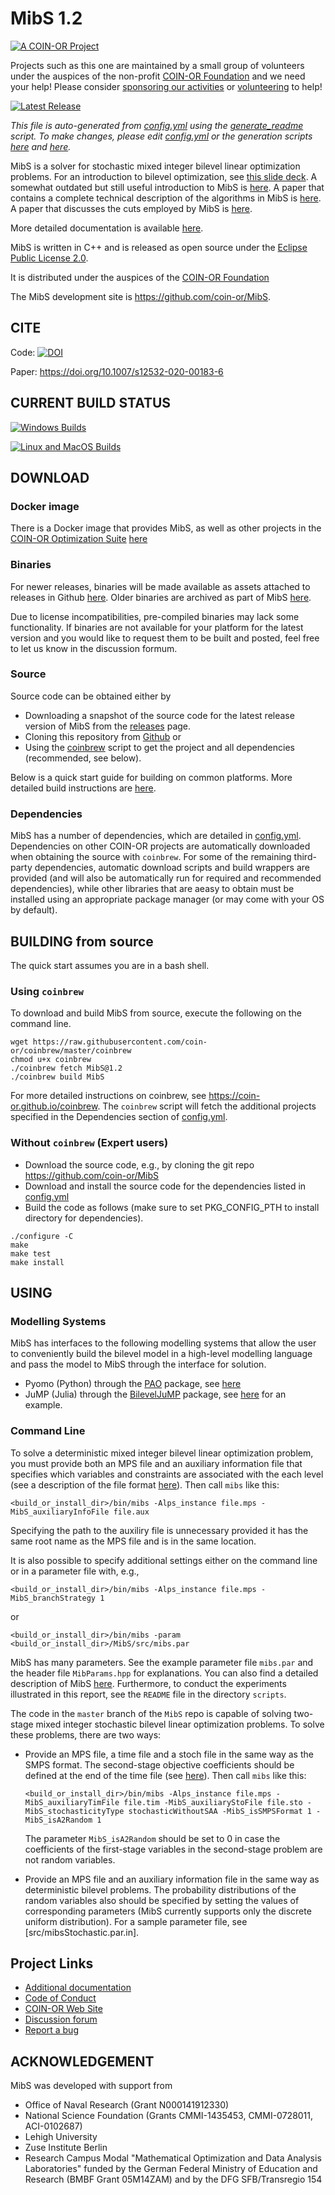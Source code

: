 # MibS 1.2

[![A COIN-OR Project](https://coin-or.github.io/coin-or-badge.png)](https://www.coin-or.org)

Projects such as this one are maintained by a small group of volunteers under
the auspices of the non-profit [COIN-OR Foundation](https://www.coin-or.org)
and we need your help! Please consider [sponsoring our
activities](https://github.com/sponsors/coin-or) or [volunteering](mailto:volunteer@coin-or.org) to help!

[![Latest Release](https://img.shields.io/github/v/release/coin-or/MibS?sort=semver)](https://github.com/coin-or/MibS/releases)

_This file is auto-generated from [config.yml](.coin-or/config.yml) using the 
[generate_readme](.coin-or/generate_readme) script.
To make changes, please edit [config.yml](.coin-or/config.yml) or the generation scripts
[here](.coin-or/generate_readme) and [here](https://github.com/coin-or/coinbrew/blob/master/scripts/generate_readme)._

MibS is a solver for stochastic mixed integer bilevel linear optimization 
problems. For an introduction to bilevel optimization, see [this slide
deck](http://coral.ie.lehigh.edu/~ted/files/talks/BILEVEL-IWOBIP16.pdf). A
somewhat outdated but still useful introduction to MibS is
[here](http://coral.ie.lehigh.edu/~ted/files/talks/BILEVEL-INFORMS11.pdf). 
A paper that contains a complete technical description of the algorithms in 
MibS is [here](http://coral.ie.lehigh.edu/~ted/files/papers/MIBLP16.pdf). 
A paper that discusses the cuts employed by MibS is 
[here](http://coral.ie.lehigh.edu/~ted/files/papers/MibSCuts20.pdf).

More detailed documentation is available [here](https://coin-or.github.io/MibS).


MibS is written in C++ and is released as open source under the [Eclipse Public License 2.0](http://www.opensource.org/licenses/EPL-2.0).

It is distributed under the auspices of the [COIN-OR Foundation](https://www.coin-or.org)

The MibS development site is https://github.com/coin-or/MibS.

## CITE

Code: [![DOI](https://zenodo.org/badge/39053653.svg)](https://zenodo.org/badge/latestdoi/39053653)

Paper: https://doi.org/10.1007/s12532-020-00183-6

## CURRENT BUILD STATUS

[![Windows Builds](https://github.com/coin-or/MibS/actions/workflows/windows-ci.yml/badge.svg?branch=stable/1.2)](https://github.com/coin-or/MibS/actions/workflows/windows-ci.yml?query=branch%3Astable/1.2)

[![Linux and MacOS Builds](https://github.com/coin-or/MibS/actions/workflows/linux-ci.yml/badge.svg?branch=stable/1.2)](https://github.com/coin-or/MibS/actions/workflows/linux-ci.yml?query=branch%3Astable/1.2)

## DOWNLOAD

### Docker image

There is a Docker image that provides MibS, as well as other projects
in the [COIN-OR Optimization
Suite](https://github.com/coin-or/COIN-OR-OptimizationSuite) [here](https://hub.docker.com/repository/docker/coinor/coin-or-optimization-suite)

### Binaries

For newer releases, binaries will be made available as assets attached to
releases in Github
[here](https://github.com/coin-or/MibS/releases). Older binaries
are archived as part of MibS
[here](https://www.coin-or.org/download/binary/MibS).

Due to license incompatibilities, pre-compiled binaries may lack some
functionality. If binaries are not available for your platform for the latest
version and you would like to request them to be built and posted, feel free
to let us know in the discussion formum.

### Source

Source code can be obtained either by

 * Downloading a snapshot of the source code for the latest release version of MibS from the
 [releases](https://github.com/coin-or/MibS/releases) page.
 * Cloning this repository from [Github](https://github.com/coin-or/MibS) or 
 * Using the [coinbrew](https://github.com/coin-or/coinbrew) script to get the project and all dependencies (recommended, see below).   

Below is a quick start guide for building on common platforms. More detailed
build instructions are
[here](https://coin-or.github.io/user_introduction.html).

### Dependencies

MibS has a number of dependencies, which are detailed in
[config.yml](.coin-or/config.yml). Dependencies on other COIN-OR projects are
automatically downloaded when obtaining the source with `coinbrew`. For some
of the remaining third-party dependencies, automatic download scripts and
build wrappers are provided (and will also be automatically run for required
and recommended dependencies), while other libraries that are aeasy to obtain
must be installed using an appropriate package manager (or may come with your
OS by default). 

## BUILDING from source

The quick start assumes you are in a bash shell. 

### Using `coinbrew`

To download and build MibS from source, execute the 
following on the command line. 
```
wget https://raw.githubusercontent.com/coin-or/coinbrew/master/coinbrew
chmod u+x coinbrew
./coinbrew fetch MibS@1.2
./coinbrew build MibS
```
For more detailed instructions on coinbrew, see https://coin-or.github.io/coinbrew.
The `coinbrew` script will fetch the additional projects specified in the Dependencies section of [config.yml](.coin-or/config.yml).

### Without `coinbrew` (Expert users)

 * Download the source code, e.g., by cloning the git repo https://github.com/coin-or/MibS
 * Download and install the source code for the dependencies listed in [config.yml](.coin-or/config.yml)
 * Build the code as follows (make sure to set PKG_CONFIG_PTH to install directory for dependencies).

```
./configure -C
make
make test
make install
```

## USING

### Modelling Systems

MibS has interfaces to the following modelling systems that allow the user to
conveniently build the bilevel model in a high-level modelling language and
pass the model to MibS through the interface for solution.

- Pyomo (Python) through the
[PAO](https://pao.readthedocs.io/en/latest/index.html#) package,
see [here](https://pao.readthedocs.io/en/latest/solvers.html)
- JuMP (Julia) through the [BilevelJuMP](https://github.com/joaquimg/BilevelJuMP.jl) package, see
[here](https://github.com/joaquimg/BilevelJuMP.jl/blob/master/docs/src/examples/MibS_example1.jl)
for an example. 

### Command Line

To solve a deterministic mixed integer bilevel linear optimization problem,
you must provide both an MPS file and an auxiliary information file that
specifies which variables and constraints are associated with the each level
(see a description of the file format
[here](https://coin-or.github.io/MibS/input.html)).
Then call `mibs` like this: 
``` 
<build_or_install_dir>/bin/mibs -Alps_instance file.mps -MibS_auxiliaryInfoFile file.aux 
``` 
Specifying the path to the auxiliry file is unnecessary provided it has the same root name as the MPS file and is in the same location. 

It is also possible to
specify additional settings either on the command line or in a parameter file with, e.g.,  
```
<build_or_install_dir>/bin/mibs -Alps_instance file.mps -MibS_branchStrategy 1
```
or
```
<build_or_install_dir>/bin/mibs -param <build_or_install_dir>/MibS/src/mibs.par 
``` 
MibS has many parameters. See the
example parameter file `mibs.par` and the header file `MibParams.hpp` for
explanations. You can also find a detailed description of MibS
[here](http://www.optimization-online.org/DB_FILE/2017/04/5977.pdf).
Furthermore, to conduct the experiments illustrated in this report, see the
`README` file in the directory `scripts`.

The code in the `master` branch of the `MibS` repo is capable of solving
two-stage mixed integer stochastic bilevel linear optimization problems. To
solve these problems, there are two ways:

  * Provide an MPS file, a time file and a stoch file in the same way as the
    SMPS format. The second-stage objective coefficients should be defined at
    the end of the time file (see
    [here](https://github.com/tkralphs/BilevelLib/blob/master/stochastic/sslp/bilevel_nonZeroSum_sslp_10_50_50.tim)).
    Then call `mibs` like this: 
    ``` 
    <build_or_install_dir>/bin/mibs -Alps_instance file.mps -MibS_auxiliaryTimFile file.tim -MibS_auxiliaryStoFile file.sto -MibS_stochasticityType stochasticWithoutSAA -MibS_isSMPSFormat 1 -MibS_isA2Random 1 
    ``` 
    The parameter `MibS_isA2Random` should be set to 0 in case the coefficients of
    the first-stage variables in the second-stage problem are not random
    variables.

  * Provide an MPS file and an auxiliary information file in the same way as
    deterministic bilevel problems. The probability distributions of the
    random variables also should be specified by setting the values of
    corresponding parameters (MibS currently supports only the discrete
    uniform distribution). For a sample parameter file, see
    [src/mibsStochastic.par.in].


## Project Links

 * [Additional documentation](https://coin-or.github.io/MibS)
 * [Code of Conduct](https://www.coin-or.org/code-of-conduct/)
 * [COIN-OR Web Site](http://www.coin-or.org/)
 * [Discussion forum](https://github.com/coin-or/MibS/discussions)
 * [Report a bug](https://github.com/coin-or/MibS/issues/new)

## ACKNOWLEDGEMENT

MibS was developed with support from

 * Office of Naval Research (Grant N000141912330)
 * National Science Foundation (Grants CMMI-1435453, CMMI-0728011, ACI-0102687)
 * Lehigh University
 * Zuse Institute Berlin
 * Research Campus Modal "Mathematical Optimization and Data Analysis 
   Laboratories" funded by the German Federal Ministry of Education and Research
   (BMBF Grant 05M14ZAM) and by the DFG SFB/Transregio 154


